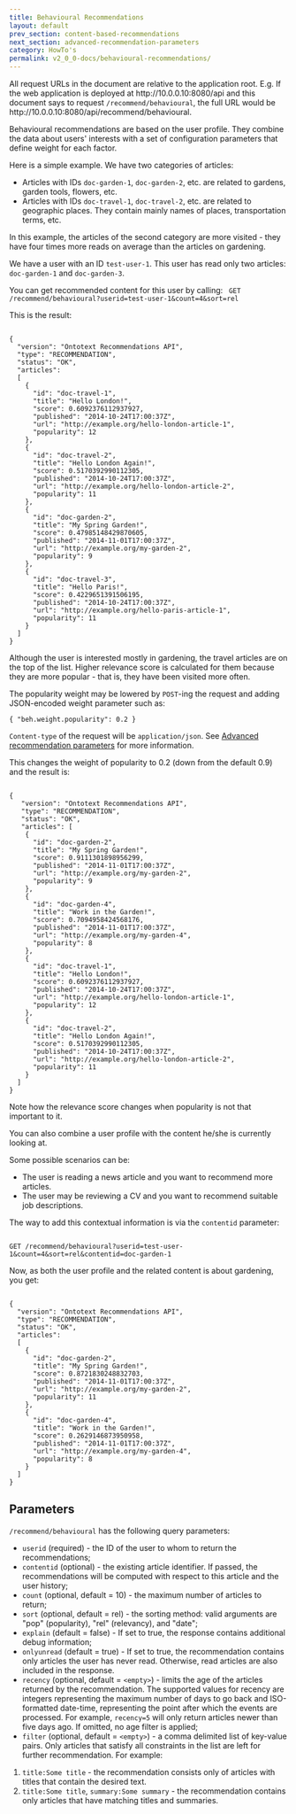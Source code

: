 ```yaml
---
title: Behavioural Recommendations
layout: default
prev_section: content-based-recommendations
next_section: advanced-recommendation-parameters
category: HowTo's
permalink: v2_0_0-docs/behavioural-recommendations/
---
```

<div class="info-badge">All request URLs in the document are relative to the application root. E.g. If the web application is deployed at http://10.0.0.10:8080/api and this document says to request <code>/recommend/behavioural</code>, the full URL would be http://10.0.0.10:8080/api/recommend/behavioural.</div>

Behavioural recommendations are based on the user profile. They combine the data about users' interests with a set of configuration parameters that define weight for each factor.

Here is a simple example.
We have two categories of articles:

- Articles with IDs `doc-garden-1`, `doc-garden-2`, etc. are related to gardens, garden tools, flowers, etc.
- Articles with IDs `doc-travel-1`, `doc-travel-2`, etc. are related to geographic places. They contain mainly names of places, transportation terms, etc.

In this example, the articles of the second category are more visited - they have four times more reads on average than the articles on gardening.

We have a user with an ID `test-user-1`. This user has read only two articles: `doc-garden-1` and `doc-garden-3`.

You can get recommended content for this user by calling:
<code>
GET /recommend/behavioural?userid=test-user-1&count=4&sort=rel
</code>

This is the result:
<pre><code>
{
  "version": "Ontotext Recommendations API",
  "type": "RECOMMENDATION",
  "status": "OK",
  "articles":
  [
    {
      "id": "doc-travel-1",
      "title": "Hello London!",
      "score": 0.6092376112937927,
      "published": "2014-10-24T17:00:37Z",
      "url": "http://example.org/hello-london-article-1",
      "popularity": 12
    },
    {
      "id": "doc-travel-2",
      "title": "Hello London Again!",
      "score": 0.5170392990112305,
      "published": "2014-10-24T17:00:37Z",
      "url": "http://example.org/hello-london-article-2",
      "popularity": 11
    },
    {
      "id": "doc-garden-2",
      "title": "My Spring Garden!",
      "score": 0.47985148429870605,
      "published": "2014-11-01T17:00:37Z",
      "url": "http://example.org/my-garden-2",
      "popularity": 9
    },
    {
      "id": "doc-travel-3",
      "title": "Hello Paris!",
      "score": 0.4229651391506195,
      "published": "2014-10-24T17:00:37Z",
      "url": "http://example.org/hello-paris-article-1",
      "popularity": 11
    }
  ]
}
</code></pre>

Although the user is interested mostly in gardening, the travel articles are on the top of the list. Higher relevance score is calculated for them because they are more popular - that is, they have been visited more often.

The popularity weight may be lowered by `POST`-ing the request and adding JSON-encoded weight parameter such as:

`{ "beh.weight.popularity": 0.2 }`


`Content-type` of the request will be `application/json`. See [Advanced recommendation parameters](/recommend-pub-docs/v2_0_0-docs/advanced-recommendation-parameters/) for more information.

This changes the weight of popularity to 0.2 (down from the default 0.9) and the result is:

<pre><code>
{
   "version": "Ontotext Recommendations API",
   "type": "RECOMMENDATION",
   "status": "OK",
   "articles": [
    {
      "id": "doc-garden-2",
      "title": "My Spring Garden!",
      "score": 0.9111301898956299,
      "published": "2014-11-01T17:00:37Z",
      "url": "http://example.org/my-garden-2",
      "popularity": 9
    },
    {
      "id": "doc-garden-4",
      "title": "Work in the Garden!",
      "score": 0.7094958424568176,
      "published": "2014-11-01T17:00:37Z",
      "url": "http://example.org/my-garden-4",
      "popularity": 8
    },
    {
      "id": "doc-travel-1",
      "title": "Hello London!",
      "score": 0.6092376112937927,
      "published": "2014-10-24T17:00:37Z",
      "url": "http://example.org/hello-london-article-1",
      "popularity": 12
    },
    {
      "id": "doc-travel-2",
      "title": "Hello London Again!",
      "score": 0.5170392990112305,
      "published": "2014-10-24T17:00:37Z",
      "url": "http://example.org/hello-london-article-2",
      "popularity": 11
    }
  ]
}
</code></pre>

Note how the relevance score changes when popularity is not that important to it.

You can also combine a user profile with the content he/she is currently looking at.

Some possible scenarios can be:

- The user is reading a news article and you want to recommend more articles.
- The user may be reviewing a CV and you want to recommend suitable job descriptions.

The way to add this contextual information is via the `contentid` parameter:

<code>
GET /recommend/behavioural?userid=test-user-1&amp;count=4&amp;sort=rel&amp;contentid=doc-garden-1
</code>


Now, as both the user profile and the related content is about gardening, you get:

<pre><code>
{
  "version": "Ontotext Recommendations API",
  "type": "RECOMMENDATION",
  "status": "OK",
  "articles":
  [
    {
      "id": "doc-garden-2",
      "title": "My Spring Garden!",
      "score": 0.8721830248832703,
      "published": "2014-11-01T17:00:37Z",
      "url": "http://example.org/my-garden-2",
      "popularity": 11
    },
    {
      "id": "doc-garden-4",
      "title": "Work in the Garden!",
      "score": 0.2629146873950958,
      "published": "2014-11-01T17:00:37Z",
      "url": "http://example.org/my-garden-4",
      "popularity": 8
    }
  ]
}
</code></pre>

## Parameters

`/recommend/behavioural` has the following query parameters:

- `userid` (required) - the ID of the user to whom to return the recommendations;
- `contentid` (optional) - the existing article identifier. If passed, the recommendations will be computed with respect to this article and the user history;
- `count` (optional, default = 10) - the maximum number of articles to return;
- `sort` (optional, default = rel) - the sorting method: valid arguments are "pop" (popularity), "rel" (relevancy), and "date";
- `explain` (default = false) - If set to true, the response contains additional debug information;
- `onlyunread` (default = true) - If set to true, the recommendation contains only articles the user has never read. Otherwise, read articles are also included in the response. 
- `recency` (optional, default = `<empty>`) - limits the age of the articles returned by the recommendation. The supported values for recency are integers representing the maximum number of days to go back and ISO-formatted date-time, representing the point after which the events are processed. For example, `recency=5` will only return articles newer than five days ago. If omitted, no age filter is applied;
- `filter` (optional, default = `<empty>`) - a comma delimited list of key-value pairs. Only articles that satisfy all constraints in the list are left for further recommendation. For example:
1. `title:Some title` - the recommendation consists only of articles with titles that contain the desired text.
2. `title:Some title`, `summary:Some summary` - the recommendation contains only articles that have matching titles and summaries.
